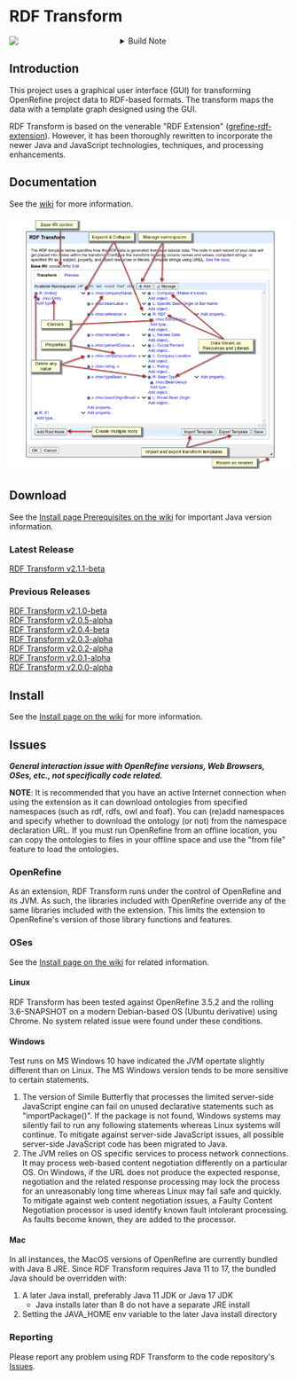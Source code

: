# RDF Transform
<div align="left">
  <a target="_blank" rel="noopener noreferrer" href="https://github.com/AtesComp/rdf-transform/actions/workflows/maven.yml">
    <img align="left" width="200px" src="https://github.com/AtesComp/rdf-transform/workflows/Java%20CI%20with%20Maven/badge.svg" />
  </a>
  <img align="left" />
</div>
<details><summary>Build Note</summary>On failed builds, Maven repositories may need to be reset. Review Actions tab for issues. If needed, run the "Maven Reset Dependencies" workflow.</details>

## Introduction
This project uses a graphical user interface (GUI) for transforming OpenRefine project data to RDF-based formats. The transform maps the data with a template graph designed using the GUI.

RDF Transform is based on the venerable "RDF Extension" ([grefine-rdf-extension](https://github.com/stkenny/grefine-rdf-extension)). However, it has been thoroughly rewritten to incorporate the newer Java and JavaScript technologies, techniques, and processing enhancements.

## Documentation
See the [wiki](https://github.com/AtesComp/rdf-transform/wiki) for more information.

![](website/images/rdf-transform_annotated.png)

## Download
<!-- RDF Transform Version Control -->
See the [Install page Prerequisites on the wiki](https://github.com/AtesComp/rdf-transform/wiki/Install#prerequisites) for important Java version information.

### Latest Release
[RDF Transform v2.1.1-beta](https://github.com/AtesComp/rdf-transform/releases/download/v2.1.1-beta/rdf-transform-2.1.1.zip)

### Previous Releases
[RDF Transform v2.1.0-beta](https://github.com/AtesComp/rdf-transform/releases/download/v2.1.0-beta/rdf-transform-2.1.0.zip)<br />
[RDF Transform v2.0.5-alpha](https://github.com/AtesComp/rdf-transform/releases/download/v2.0.5-alpha/rdf-transform-2.0.5.zip)<br />
[RDF Transform v2.0.4-beta](https://github.com/AtesComp/rdf-transform/releases/download/v2.0.4-beta/rdf-transform-2.0.4.zip)<br />
[RDF Transform v2.0.3-alpha](https://github.com/AtesComp/rdf-transform/releases/download/v2.0.3-alpha/rdf-transform-2.0.3.zip)<br />
[RDF Transform v2.0.2-alpha](https://github.com/AtesComp/rdf-transform/releases/download/v2.0.2-alpha/rdf-transform-2.0.2.zip)<br />
[RDF Transform v2.0.1-alpha](https://github.com/AtesComp/rdf-transform/releases/download/v2.0.1-alpha/rdf-transform-2.0.1.zip)<br />
[RDF Transform v2.0.0-alpha](https://github.com/AtesComp/rdf-transform/releases/download/v2.0.0-alpha/rdf-transform-2.0.0.zip)

## Install
See the [Install page on the wiki](https://github.com/AtesComp/rdf-transform/wiki/Install) for more information.

## Issues
***General interaction issue with OpenRefine versions, Web Browsers, OSes, etc., not specifically code related.***

**NOTE**: It is recommended that you have an active Internet connection when using the extension as it can download ontologies from specified namespaces (such as rdf, rdfs, owl and foaf). You can (re)add namespaces and specify whether to download the ontology (or not) from the namespace declaration URL. If you must run OpenRefine from an offline location, you can copy the ontologies to files in your offline space and use the "from file" feature to load the ontologies.

### OpenRefine
As an extension, RDF Transform runs under the control of OpenRefine and its JVM. As such, the libraries included with OpenRefine override any of the same libraries included with the extension. This limits the extension to OpenRefine's version of those library functions and features.

### OSes
See the [Install page on the wiki](https://github.com/AtesComp/rdf-transform/wiki/Install) for related information.

#### Linux
RDF Transform has been tested against OpenRefine 3.5.2 and the rolling 3.6-SNAPSHOT on a modern Debian-based OS (Ubuntu derivative) using Chrome. No system related issue were found under these conditions.

#### Windows
Test runs on MS Windows 10 have indicated the JVM opertate slightly different than on Linux. The MS Windows version tends to be more sensitive to certain statements.
1. The version of Simile Butterfly that processes the limited server-side JavaScript engine can fail on unused declarative statements such as "importPackage()". If the package is not found, Windows systems may silently fail to run any following statements whereas Linux systems will continue. To mitigate against server-side JavaScript issues, all possible server-side JavaScript code has been migrated to Java.
2. The JVM relies on OS specific services to process network connections. It may process web-based content negotiation differently on a particular OS. On Windows, if the URL does not produce the expected response, negotiation and the related response processing may lock the process for an unreasonably long time whereas Linux may fail safe and quickly. To mitigate against web content negotiation issues, a Faulty Content Negotiation processor is used identify known fault intolerant processing.  As faults become known, they are added to the processor.

#### Mac
In all instances, the MacOS versions of OpenRefine are currently bundled with Java 8 JRE. Since RDF Transform requires Java 11 to 17, the bundled Java should be overridden with:
1. A later Java install, preferably Java 11 JDK or Java 17 JDK
   * Java installs later than 8 do not have a separate JRE install
2. Setting the JAVA_HOME env variable to the later Java install directory

### Reporting
Please report any problem using RDF Transform to the code repository's [Issues](https://github.com/AtesComp/rdf-transform/issues).
